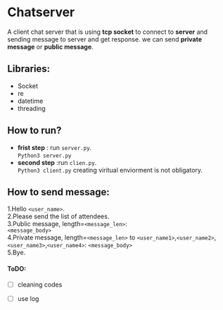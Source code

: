 # Chatserver
A client chat server that is using **tcp socket**  to  connect  to __server__ and sending message to server and get response.
we can send __private message__  or __public message__. 
## Libraries:
- Socket
- re
- datetime
- threading

## How to run?
- **frist step** : run `server.py`.<br>
  ```Python3 server.py```
- **second step** :run `clien.py`.<br>
    ```Python3 client.py```
creating viritual enviorment is not obligatory.

## How to send message:
1.Hello `<user_name>`.<br>
2.Please send the list of attendees. <br>
3.Public message, length=`<message_len>`:<br>
`<message_body>` <br>
4.Private message, length=`<message_len>` to `<user_name1>`,`<user_name2>`,`<user_name3>`,`<user_name4>`:
`<message_body>`<br>
5.Bye.

#### ToDO:
- [ ] cleaning codes
- [ ] use log
   
